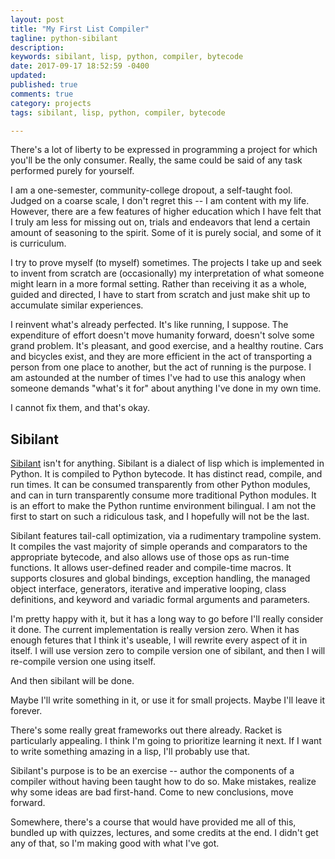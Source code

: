 ```yaml
---
layout: post
title: "My First List Compiler"
tagline: python-sibilant
description:
keywords: sibilant, lisp, python, compiler, bytecode
date: 2017-09-17 18:52:59 -0400
updated:
published: true
comments: true
category: projects
tags: sibilant, lisp, python, compiler, bytecode

---
```


There's a lot of liberty to be expressed in programming a project
for which you'll be the only consumer. Really, the same could be said
of any task performed purely for yourself.

I am a one-semester, community-college dropout, a self-taught fool.
Judged on a coarse scale, I don't regret this -- I am content with my
life. However, there are a few features of higher education which I
have felt that I truly am less for missing out on, trials and
endeavors that lend a certain amount of seasoning to the spirit. Some
of it is purely social, and some of it is curriculum.

<!-- more -->

I try to prove myself (to myself) sometimes. The projects I take up
and seek to invent from scratch are (occasionally) my interpretation
of what someone might learn in a more formal setting. Rather than
receiving it as a whole, guided and directed, I have to start from
scratch and just make shit up to accumulate similar experiences.

I reinvent what's already perfected. It's like running, I suppose.
The expenditure of effort doesn't move humanity forward, doesn't solve
some grand problem. It's pleasant, and good exercise, and a healthy
routine. Cars and bicycles exist, and they are more efficient in the
act of transporting a person from one place to another, but the act of
running is the purpose. I am astounded at the number of times I've had
to use this analogy when someone demands "what's it for" about
anything I've done in my own time.

I cannot fix them, and that's okay.

## Sibilant

[Sibilant] isn't for anything. Sibilant is a dialect of lisp which is
implemented in Python. It is compiled to Python bytecode. It has
distinct read, compile, and run times. It can be consumed
transparently from other Python modules, and can in turn transparently
consume more traditional Python modules. It is an effort to make the
Python runtime environment bilingual. I am not the first to start on
such a ridiculous task, and I hopefully will not be the last.

[Sibilant]: https://github.com/obriencj/python-sibilant

Sibilant features tail-call optimization, via a rudimentary trampoline
system. It compiles the vast majority of simple operands and
comparators to the appropriate bytecode, and also allows use of those
ops as run-time functions. It allows user-defined reader and
compile-time macros. It supports closures and global bindings,
exception handling, the managed object interface, generators,
iterative and imperative looping, class definitions, and keyword and
variadic formal arguments and parameters.

I'm pretty happy with it, but it has a long way to go before I'll
really consider it done. The current implementation is really version
zero. When it has enough fetures that I think it's useable, I will
rewrite every aspect of it in itself. I will use version zero to
compile version one of sibilant, and then I will re-compile version
one using itself.

And then sibilant will be done.

Maybe I'll write something in it, or use it for small projects. Maybe
I'll leave it forever.

There's some really great frameworks out there already. Racket is
particularly appealing. I think I'm going to prioritize learning it
next. If I want to write something amazing in a lisp, I'll probably
use that.

Sibilant's purpose is to be an exercise -- author the components of a
compiler without having been taught how to do so. Make mistakes,
realize why some ideas are bad first-hand. Come to new conclusions,
move forward.

Somewhere, there's a course that would have provided me all of this,
bundled up with quizzes, lectures, and some credits at the end. I
didn't get any of that, so I'm making good with what I've got.
